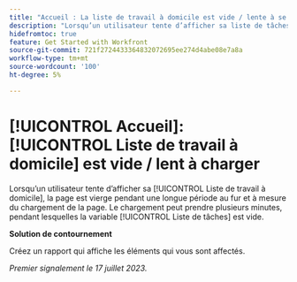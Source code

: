 ```yaml
---
title: "Accueil : La liste de travail à domicile est vide / lente à se charger"
description: "Lorsqu’un utilisateur tente d’afficher sa liste de tâches domestiques, la page est vierge pendant une longue période au fur et à mesure du chargement de la page. Le chargement peut prendre plusieurs minutes, pendant lesquelles la liste de travail est vide."
hidefromtoc: true
feature: Get Started with Workfront
source-git-commit: 721f2724433364832072695ee274d4abe08e7a8a
workflow-type: tm+mt
source-wordcount: '100'
ht-degree: 5%

---
```



# [!UICONTROL Accueil]: [!UICONTROL Liste de travail à domicile] est vide / lent à charger

Lorsqu’un utilisateur tente d’afficher sa [!UICONTROL Liste de travail à domicile], la page est vierge pendant une longue période au fur et à mesure du chargement de la page. Le chargement peut prendre plusieurs minutes, pendant lesquelles la variable [!UICONTROL Liste de tâches] est vide.

**Solution de contournement**

Créez un rapport qui affiche les éléments qui vous sont affectés.

_Premier signalement le 17 juillet 2023._

